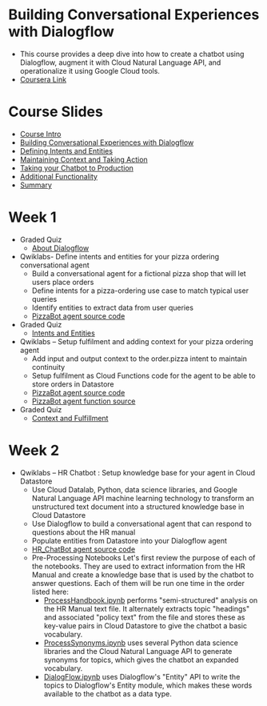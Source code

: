 # Building Conversational Experiences with Dialogflow
* This course provides a deep dive into how to create a chatbot using Dialogflow, augment it with Cloud Natural Language API, and operationalize it using Google Cloud tools.
* [Coursera Link](https://www.coursera.org/learn/conversational-experiences-dialogflow/)

# Course Slides
* [Course Intro](course_slides/0_%20Course%20Intro.pdf)
* [Building Conversational Experiences with Dialogflow](course_slides/1_%20Building%20Conversational%20Experiences%20with%20Dialogflow.pdf)
* [Defining Intents and Entities](course_slides/2_%20Defining%20Intents%20and%20Entities.pdf)
* [Maintaining Context and Taking Action](course_slides/3_%20Maintaining%20Context%20and%20Taking%20Action.pdf)
* [Taking your Chatbot to Production](course_slides/4_%20Taking%20your%20Chatbot%20to%20Production.pdf)
* [Additional Functionality](course_slides/5_%20Additional%20Functionality.pdf)
* [Summary](course_slides/6_%20Summary.pdf)

# Week 1
* Graded Quiz
  - [About Dialogflow](/images/Graded_Quiz_About_Dialogflow.png)
* Qwiklabs- Define intents and entities for your pizza ordering conversational agent
  - Build a conversational agent for a fictional pizza shop that will let users place orders
  - Define intents for a pizza-ordering use case to match typical user queries
  - Identify entities to extract data from user queries
  - [PizzaBot agent source code](qwiklabs/PizzaBot_Lab1.zip)
* Graded Quiz
  - [Intents and Entities](/images/Graded_Quiz_Intents_and_Entities.png)
* Qwiklabs – Setup fulfilment and adding context for your pizza ordering agent
  - Add input and output context to the order.pizza intent to maintain continuity
  - Setup fulfilment as Cloud Functions code for the agent to be able to store orders in Datastore
  - [PizzaBot agent source code](qwiklabs/PizzaBot_Lab2.zip)
  - [PizzaBot agent function source](qwiklabs/function-source_Lab2.zip)
* Graded Quiz
  - [Context and Fulfillment](/images/Graded_Quiz_Context_and_Fulfillment.png)
  
# Week 2
* Qwiklabs – HR Chatbot : Setup knowledge base for your agent in Cloud Datastore
  - Use Cloud Datalab, Python, data science libraries, and Google Natural Language API machine learning technology to transform an unstructured text document into a structured knowledge base in Cloud Datastore
  - Use Dialogflow to build a conversational agent that can respond to questions about the HR manual
  - Populate entities from Datastore into your Dialogflow agent
  - [HR_ChatBot agent source code](qwiklabs/HR_ChatBot_Lab3.zip)
  - Pre-Processing Notebooks
    Let's first review the purpose of each of the notebooks. They are used to extract information from the HR Manual and create a knowledge base that is used by the chatbot to answer questions. Each of them will be run one time in the order listed here:
    - [ProcessHandbook.ipynb](qwiklabs/ProcessHandbook_Lab3.ipynb) performs "semi-structured" analysis on the HR Manual text file. It alternately extracts topic "headings" and associated "policy text" from the file and stores these as key-value pairs in Cloud Datastore to give the chatbot a basic vocabulary.
    - [ProcessSynonyms.ipynb](qwiklabs/ProcessSynonyms_Lab3.ipynb) uses several Python data science libraries and the Cloud Natural Language API to generate synonyms for topics, which gives the chatbot an expanded vocabulary.
    - [DialogFlow.ipynb](qwiklabs/DialogFlow_Lab3.ipynb) uses Dialogflow's "Entity" API to write the topics to Dialogflow's Entity module, which makes these words available to the chatbot as a data type.
  
